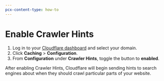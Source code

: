 ```yaml
---
pcx-content-type: how-to
---
```


# Enable Crawler Hints

1. Log in to your [Cloudflare dashboard](https://dash.cloudflare.com) and select your domain.
1. Click **Caching** > **Configuration**.
1. From **Configuration** under **Crawler Hints**, toggle the button to **enabled**. 

After enabling Crawler Hints, Cloudflare will begin sending hints to search engines about when they should crawl particular parts of your website.